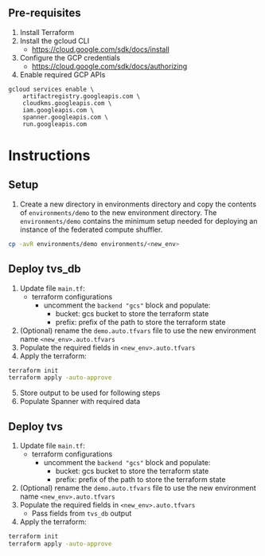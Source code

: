 ## Pre-requisites

1. Install Terraform
2. Install the gcloud CLI
   - https://cloud.google.com/sdk/docs/install
3. Configure the GCP credentials
   - https://cloud.google.com/sdk/docs/authorizing
4. Enable required GCP APIs
```
gcloud services enable \
    artifactregistry.googleapis.com \
    cloudkms.googleapis.com \
    iam.googleapis.com \
    spanner.googleapis.com \
    run.googleapis.com
 ```

 # Instructions
 ## Setup
 1. Create a new directory in environments directory and copy the contents of
   `environments/demo` to the new environment directory. The `environments/demo` contains the minimum setup needed for deploying an instance of the federated compute shuffler.
```bash
cp -avR environments/demo environments/<new_env>
```

## Deploy tvs_db
1. Update file `main.tf`:
    - terraform configurations
        - uncomment the `backend "gcs"` block and populate:
           - bucket: gcs bucket to store the terraform state
           - prefix: prefix of the path to store the terraform state
2. (Optional) rename the `demo.auto.tfvars` file to use the new environment name `<new_env>.auto.tfvars`
3. Populate the required fields in `<new_env>.auto.tfvars`
4. Apply the terraform:
```bash
terraform init
terraform apply -auto-approve
```
5. Store output to be used for following steps
6. Populate Spanner with required data

## Deploy tvs
1. Update file `main.tf`:
    - terraform configurations
        - uncomment the `backend "gcs"` block and populate:
            - bucket: gcs bucket to store the terraform state
            - prefix: prefix of the path to store the terraform state
2. (Optional) rename the `demo.auto.tfvars` file to use the new environment name `<new_env>.auto.tfvars`
3. Populate the required fields in `<new_env>.auto.tfvars`
   - Pass fields from `tvs_db` output
4. Apply the terraform:
```bash
terraform init
terraform apply -auto-approve
```
